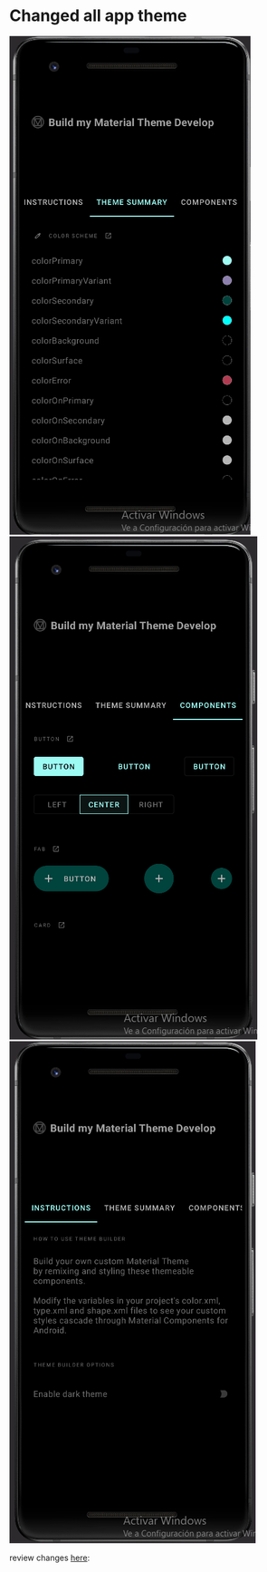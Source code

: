 # Changed all app theme

![Movile](img/2022-11-15_12-43-10.png) ![Movile](img/2022-11-15_12-43-37.png)
![Movile](img/2022-11-15_12-42-43.png)

review changes [here](app/src/main/res/values/color.xml): 
